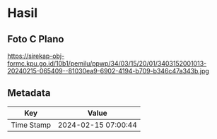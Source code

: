 # Hasil

## Foto C Plano

https://sirekap-obj-formc.kpu.go.id/10b1/pemilu/ppwp/34/03/15/20/01/3403152001013-20240215-065409--81030ea9-6902-4194-b709-b346c47a343b.jpg


## Metadata

| Key        | Value               |
| ---------- | ------------------- |
| Time Stamp | 2024-02-15 07:00:44 |



